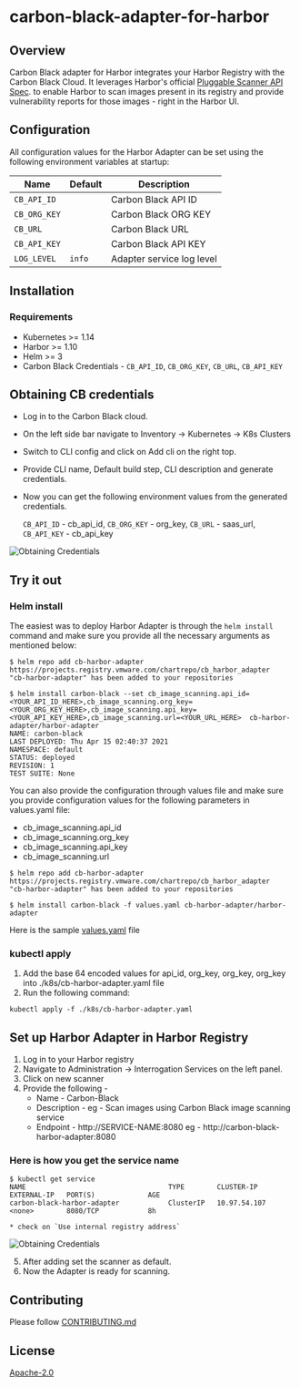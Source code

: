 
# carbon-black-adapter-for-harbor

## Overview

Carbon Black adapter for Harbor integrates your Harbor Registry with the Carbon Black Cloud. It leverages Harbor's official [Pluggable Scanner API Spec](https://github.com/goharbor/pluggable-scanner-spec). to enable Harbor to scan images present in its registry and provide vulnerability reports for those images - right in the Harbor UI.

## Configuration

All configuration values for the Harbor Adapter can be set using the following environment variables at startup:

| Name               | Default | Description                                 |
| ---                | ---     | ---                                         |
| `CB_API_ID`        | ` `     | Carbon Black API ID                         |
| `CB_ORG_KEY`       | ` `     | Carbon Black ORG KEY                        |
| `CB_URL`           | ` `     | Carbon Black URL                            |
| `CB_API_KEY`       | ` `     | Carbon Black API KEY                        |
| `LOG_LEVEL`        | `info`  | Adapter service log level                   |


## Installation

### Requirements

* Kubernetes >= 1.14
* Harbor >= 1.10
* Helm >= 3
* Carbon Black Credentials - `CB_API_ID`, `CB_ORG_KEY`, `CB_URL`, `CB_API_KEY`

## Obtaining CB credentials

* Log in to the Carbon Black cloud.
* On the left side bar navigate to Inventory -> Kubernetes -> K8s Clusters
* Switch to CLI config and click on Add cli on the right top.
* Provide CLI name, Default build step, CLI description and generate credentials.
* Now you can get the following environment values from the generated credentials.
 
    `CB_API_ID`  - cb_api_id,
    `CB_ORG_KEY` - org_key,
    `CB_URL`     - saas_url,
    `CB_API_KEY` - cb_api_key

![Obtaining Credentials](images/obtaining_credentials.png)

## Try it out

### Helm install

The easiest was to deploy Harbor Adapter is through the `helm install` command and make sure you provide all the necessary arguments as mentioned below:

```
$ helm repo add cb-harbor-adapter https://projects.registry.vmware.com/chartrepo/cb_harbor_adapter
"cb-harbor-adapter" has been added to your repositories

$ helm install carbon-black --set cb_image_scanning.api_id=<YOUR_API_ID_HERE>,cb_image_scanning.org_key=<YOUR_ORG_KEY_HERE>,cb_image_scanning.api_key=<YOUR_API_KEY_HERE>,cb_image_scanning.url=<YOUR_URL_HERE>  cb-harbor-adapter/harbor-adapter
NAME: carbon-black
LAST DEPLOYED: Thu Apr 15 02:40:37 2021
NAMESPACE: default
STATUS: deployed
REVISION: 1
TEST SUITE: None
```

You can also provide the configuration through values file and make sure you provide configuration values for the following parameters in values.yaml file:

* cb_image_scanning.api_id
* cb_image_scanning.org_key
* cb_image_scanning.api_key
* cb_image_scanning.url

```
$ helm repo add cb-harbor-adapter https://projects.registry.vmware.com/chartrepo/cb_harbor_adapter
"cb-harbor-adapter" has been added to your repositories

$ helm install carbon-black -f values.yaml cb-harbor-adapter/harbor-adapter
```

Here is the sample [values.yaml](helm/values.yaml) file

### kubectl apply

1. Add the base 64 encoded values for api_id, org_key, org_key, org_key into ./k8s/cb-harbor-adapter.yaml file
2. Run the following command:

```
kubectl apply -f ./k8s/cb-harbor-adapter.yaml
```

## Set up Harbor Adapter in Harbor Registry

1. Log in to your Harbor registry 
2. Navigate to Administration -> Interrogation Services on the left panel.
3. Click on new scanner
4. Provide the following -
    * Name - Carbon-Black
    * Description - eg - Scan images using Carbon Black image scanning service
    * Endpoint - http://SERVICE-NAME:8080 eg - http://carbon-black-harbor-adapter:8080

### Here is how you get the service name
```
$ kubectl get service
NAME                                   TYPE        CLUSTER-IP       EXTERNAL-IP   PORT(S)             AGE
carbon-black-harbor-adapter            ClusterIP   10.97.54.107     <none>        8080/TCP            8h
```
    * check on `Use internal registry address`

![Obtaining Credentials](images/obtaining_credentials.png)

5. After adding set the scanner as default.
6. Now the Adapter is ready for scanning.


## Contributing

Please follow [CONTRIBUTING.md](CONTRIBUTING.md)

## License

[Apache-2.0](LICENSE)

